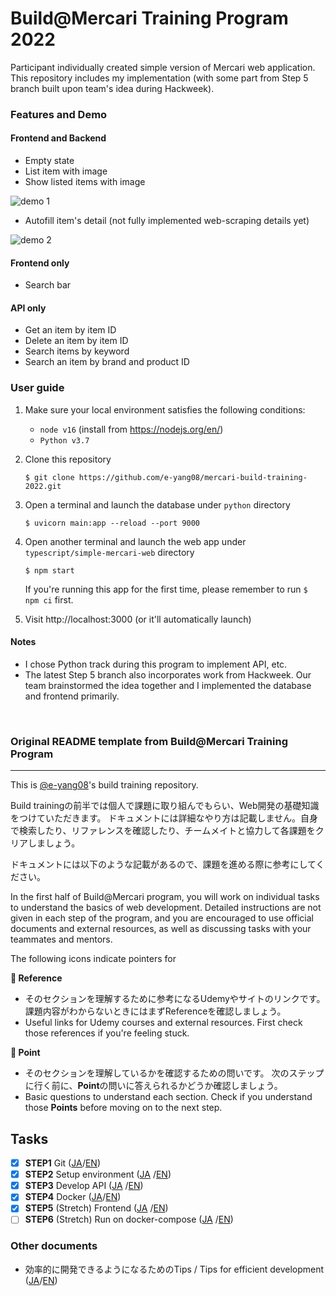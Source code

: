 # Build@Mercari Training Program 2022

Participant individually created simple version of Mercari web application. This repository includes my implementation (with some part from Step 5 branch built upon team's idea during Hackweek).


### Features and Demo
#### Frontend and Backend
- Empty state
- List item with image
- Show listed items with image
<img  alt="demo 1" src="https://i.imgur.com/jmyG3wK.gif">

<br>

- Autofill item's detail (not fully implemented web-scraping details yet)
<img alt="demo 2" src="https://i.imgur.com/e2cHj8H.gif">

#### Frontend only
- Search bar

#### API only
- Get an item by item ID
- Delete an item by item ID
- Search items by keyword
- Search an item by brand and product ID



### User guide

1. Make sure your local environment satisfies the following conditions:
    - `node v16` (install from https://nodejs.org/en/)
    - `Python v3.7` 
3. Clone this repository
   ```
   $ git clone https://github.com/e-yang08/mercari-build-training-2022.git
   ```
2. Open a terminal and launch the database under `python` directory

   ```
   $ uvicorn main:app --reload --port 9000
   ```
3. Open another terminal and launch the web app under `typescript/simple-mercari-web` directory

   ```
   $ npm start
   ```
   
   If you're running this app for the first time, please remember to run `$ npm ci` first.
   
5. Visit http://localhost:3000 (or it'll automatically launch)



#### Notes
- I chose Python track during this program to implement API, etc.  
- The latest Step 5 branch also incorporates work from Hackweek. Our team brainstormed the idea together and I implemented the database and frontend primarily.

<br/>

### Original README template from Build@Mercari Training Program

-----


This is [@e-yang08](https://github.com/e-yang08)'s build training repository.

Build trainingの前半では個人で課題に取り組んでもらい、Web開発の基礎知識をつけていただきます。
ドキュメントには詳細なやり方は記載しません。自身で検索したり、リファレンスを確認したり、チームメイトと協力して各課題をクリアしましょう。

ドキュメントには以下のような記載があるので、課題を進める際に参考にしてください。

In the first half of Build@Mercari program, you will work on individual tasks to understand the basics of web development. Detailed instructions are not given in each step of the program, and you are encouraged to use official documents and external resources, as well as discussing tasks with your teammates and mentors.

The following icons indicate pointers for 

**:book: Reference**

* そのセクションを理解するために参考になるUdemyやサイトのリンクです。課題内容がわからないときにはまずReferenceを確認しましょう。
* Useful links for Udemy courses and external resources. First check those references if you're feeling stuck.

**:beginner: Point**

* そのセクションを理解しているかを確認するための問いです。 次のステップに行く前に、**Point**の問いに答えられるかどうか確認しましょう。
* Basic questions to understand each section. Check if you understand those **Points** before moving on to the next step.

## Tasks

- [x] **STEP1** Git ([JA](document/step1.ja.md)/[EN](document/step1.en.md))
- [x] **STEP2** Setup environment ([JA](document/step2.ja.md)
  /[EN](document/step2.en.md))
- [x] **STEP3** Develop API ([JA](document/step3.ja.md)
  /[EN](document/step3.en.md))
- [x] **STEP4** Docker ([JA](document/step4.ja.md)/[EN](document/step4.en.md))
- [x] **STEP5** (Stretch) Frontend ([JA](document/step5.ja.md)
  /[EN](document/step5.en.md))
- [ ] **STEP6** (Stretch)  Run on docker-compose ([JA](document/step6.ja.md)
  /[EN](document/step6.en.md))

### Other documents

- 効率的に開発できるようになるためのTips / Tips for efficient development ([JA](document/tips.ja.md)/[EN](document/tips.en.md))
